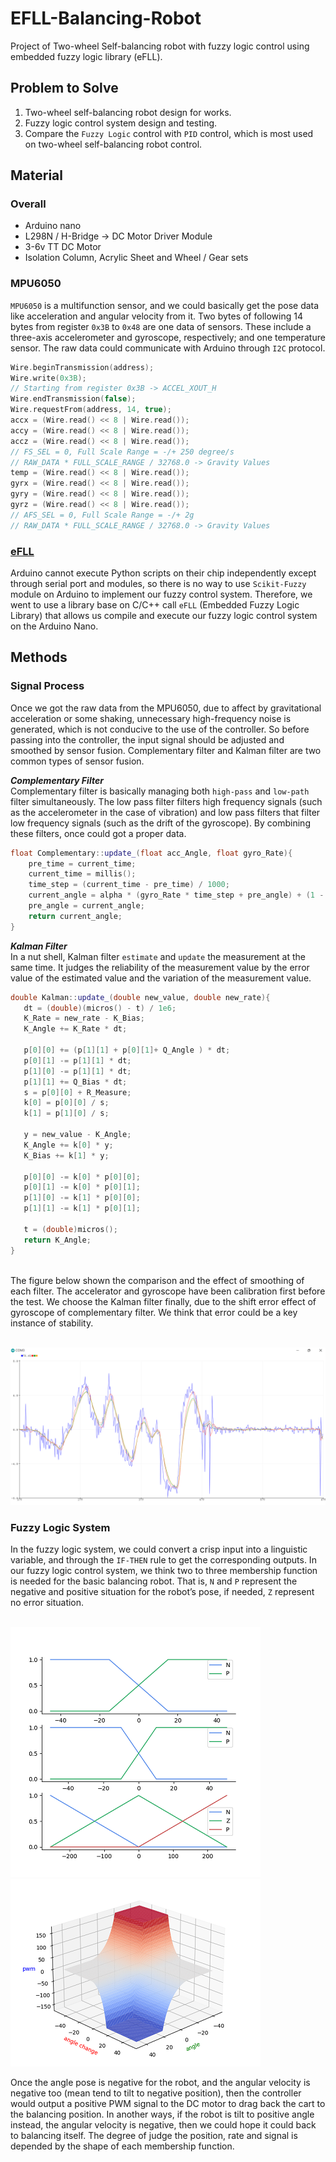 # EFLL-Balancing-Robot
Project of Two-wheel Self-balancing robot with fuzzy logic control using embedded fuzzy logic library (eFLL).

## Problem to Solve
1. Two-wheel self-balancing robot design for works.
2. Fuzzy logic control system design and testing.
3. Compare the `Fuzzy Logic` control with `PID` control, which is most used on two-wheel self-balancing robot control.

## Material
### Overall
* Arduino nano
* L298N / H-Bridge → DC Motor Driver Module
* 3-6v TT DC Motor
* Isolation Column, Acrylic Sheet and Wheel / Gear sets

### MPU6050
`MPU6050` is a multifunction sensor, and we could basically get the pose data like acceleration and angular velocity from it. Two bytes of following 14 bytes from register `0x3B` to `0x48` are one data of sensors. These include a three-axis accelerometer and gyroscope, respectively; and one temperature sensor. The raw data could communicate with Arduino through `I2C` protocol.
```cpp
Wire.beginTransmission(address);
Wire.write(0x3B); 
// Starting from register 0x3B -> ACCEL_XOUT_H
Wire.endTransmission(false);
Wire.requestFrom(address, 14, true);
accx = (Wire.read() << 8 | Wire.read());
accy = (Wire.read() << 8 | Wire.read());
accz = (Wire.read() << 8 | Wire.read());
// FS_SEL = 0, Full Scale Range = -/+ 250 degree/s
// RAW_DATA * FULL_SCALE_RANGE / 32768.0 -> Gravity Values
temp = (Wire.read() << 8 | Wire.read());
gyrx = (Wire.read() << 8 | Wire.read());
gyry = (Wire.read() << 8 | Wire.read());
gyrz = (Wire.read() << 8 | Wire.read());
// AFS_SEL = 0, Full Scale Range = -/+ 2g
// RAW_DATA * FULL_SCALE_RANGE / 32768.0 -> Gravity Values
```

### [eFLL](https://github.com/alvesoaj/eFLL)
Arduino cannot execute Python scripts on their chip independently except through serial port and modules, so there is no way to use `Scikit-Fuzzy` module on Arduino to implement our fuzzy control system. Therefore, we went to use a library base on C/C++ call `eFLL` (Embedded Fuzzy Logic Library) that allows us compile and execute our fuzzy logic control system on the Arduino Nano.

## Methods
### Signal Process
Once we got the raw data from the MPU6050, due to affect by gravitational acceleration or some shaking, unnecessary high-frequency noise is generated, which is not conducive to the use of the controller. So before passing into the controller, the input signal should be adjusted and smoothed by sensor fusion. Complementary filter and Kalman filter are two common types of sensor fusion.

***Complementary Filter***<br>
Complementary filter is basically managing both `high-pass` and `low-path` filter simultaneously. The low pass filter filters high frequency signals (such as the accelerometer in the case of vibration) and low pass filters that filter low frequency signals (such as the drift of the gyroscope). By combining these filters, once could got a proper data.

```cpp
float Complementary::update_(float acc_Angle, float gyro_Rate){
    pre_time = current_time; 
    current_time = millis(); 
    time_step = (current_time - pre_time) / 1000;
    current_angle = alpha * (gyro_Rate * time_step + pre_angle) + (1 - alpha) * acc_Angle;
    pre_angle = current_angle;
    return current_angle;
}
```

***Kalman Filter*** <br>
 In a nut shell, Kalman filter `estimate` and `update` the measurement at the same time. It judges the reliability of the measurement value by the error value of the estimated value and the variation of the measurement value.

 ```cpp
double Kalman::update_(double new_value, double new_rate){
    dt = (double)(micros() - t) / 1e6;
    K_Rate = new_rate - K_Bias;
    K_Angle += K_Rate * dt;

    p[0][0] += (p[1][1] + p[0][1]+ Q_Angle ) * dt;
    p[0][1] -= p[1][1] * dt;
    p[1][0] -= p[1][1] * dt;
    p[1][1] += Q_Bias * dt;
    s = p[0][0] + R_Measure;
    k[0] = p[0][0] / s;
    k[1] = p[1][0] / s;

    y = new_value - K_Angle;
    K_Angle += k[0] * y;
    K_Bias += k[1] * y;

    p[0][0] -= k[0] * p[0][0];
    p[0][1] -= k[0] * p[0][1];
    p[1][0] -= k[1] * p[0][0];
    p[1][1] -= k[1] * p[0][1];

    t = (double)micros();
    return K_Angle;
}
 ```
 <br>
 The figure below shown the comparison and the effect of smoothing of each filter. The accelerator and gyroscope have been calibration first before the test. We choose the Kalman filter finally, due to the shift error effect of gyroscope of complementary filter. We think that error could be a key instance of stability. <br><br>

 ![image](./Figures/filters.png)

### Fuzzy Logic System
In the fuzzy logic system, we could convert a crisp input into a linguistic variable, and through the `IF-THEN` rule to get the corresponding outputs. In our fuzzy logic control system, we think two to three membership function is needed for the basic balancing robot. That is, `N` and `P` represent the negative and positive situation for the robot’s pose, if needed, `Z` represent no error situation. <br><br>

![image](./Figures/type2-2.png)
![image](./Figures/type2-1.png)

Once the angle pose is negative for the robot, and the angular velocity is negative too (mean tend to tilt to negative position), then the controller would output a positive PWM signal to the DC motor to drag back the cart to the balancing position. In another ways, if the robot is tilt to positive angle instead, the angular velocity is negative, then we could hope it could back to balancing itself. The degree of judge the position, rate and signal is depended by the shape of each membership function.

